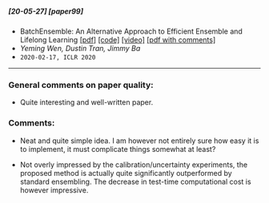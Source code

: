 ##### [20-05-27] [paper99]
- BatchEnsemble: An Alternative Approach to Efficient Ensemble and Lifelong Learning [[pdf]](https://arxiv.org/abs/2002.06715) [[code]](https://github.com/google/edward2) [[video]](https://iclr.cc/virtual_2020/poster_Sklf1yrYDr.html) [[pdf with comments]](https://github.com/fregu856/papers/blob/master/commented_pdfs/BatchEnsemble:%20An%20Alternative%20Approach%20to%20Efficient%20Ensemble%20and%20Lifelong%20Learning.pdf)
- *Yeming Wen, Dustin Tran, Jimmy Ba*
- `2020-02-17, ICLR 2020`

****

### General comments on paper quality:
- Quite interesting and well-written paper.

### Comments:
- Neat and quite simple idea. I am however not entirely sure how easy it is to implement, it must complicate things somewhat at least?

- Not overly impressed by the calibration/uncertainty experiments, the proposed method is actually quite significantly outperformed by standard ensembling. The decrease in test-time computational cost is however impressive.

